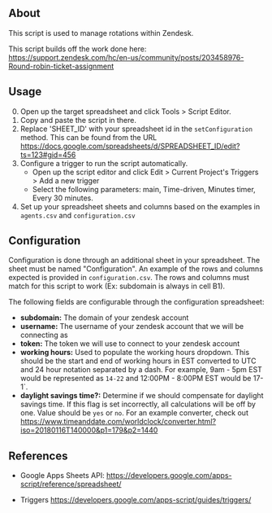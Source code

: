 ## About
This script is used to manage rotations within Zendesk.

This script builds off the work done here: https://support.zendesk.com/hc/en-us/community/posts/203458976-Round-robin-ticket-assignment

## Usage

0. Open up the target spreadsheet and click Tools > Script Editor.
0. Copy and paste the script in there.
0. Replace 'SHEET_ID' with your spreadsheet id in the `setConfiguration` method. This can be found from the URL https://docs.google.com/spreadsheets/d/SPREADSHEET_ID/edit?ts=123#gid=456
0. Configure a trigger to run the script automatically.
    - Open up the script editor and click Edit > Current Project's Triggers > Add a new trigger
    - Select the following parameters: main, Time-driven, Minutes timer, Every 30 minutes.
0. Set up your spreadsheet sheets and columns based on the examples in `agents.csv` and `configuration.csv`

## Configuration

Configuration is done through an additional sheet in your spreadsheet. The sheet must be named "Configuration". An example of the rows and columns expected is provided in `configuration.csv`. The rows and columns must match for this script to work (Ex: subdomain is always in cell B1).

The following fields are configurable through the configuration spreadsheet:

- __subdomain:__ The domain of your zendesk account
- __username:__ The username of your zendesk account that we will be connecting as
- __token:__ The token we will use to connect to your zendesk account
- __working hours:__ Used to populate the working hours dropdown.
This should be the start and end of working hours in EST converted to UTC and 24 hour notation separated by a dash.
For example, 9am - 5pm EST would be represented as `14-22` and 12:00PM - 8:00PM EST would be 17-1`.
- __daylight savings time?:__ Determine if we should compensate for daylight savings time. If this flag is set incorrectly, all calculations will be off by one. Value should be `yes` or `no`. For an example converter, check out https://www.timeanddate.com/worldclock/converter.html?iso=20180116T140000&p1=179&p2=1440

## References
- Google Apps Sheets API: https://developers.google.com/apps-script/reference/spreadsheet/

- Triggers https://developers.google.com/apps-script/guides/triggers/
